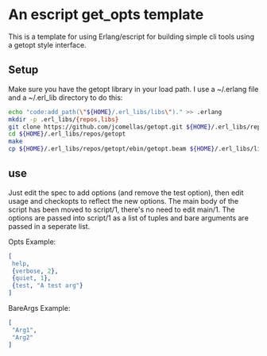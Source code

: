 An escript get_opts template
============================

This is a template for using Erlang/escript for building simple cli tools using
a getopt style interface.

Setup
-----

Make sure you have the getopt library in your load path.  I use a ~/.erlang file
and a ~/.erl_lib directory to do this:

```bash
echo "code:add_path(\"${HOME}/.erl_libs/libs\")." >> .erlang
mkdir -p .erl_libs/{repos,libs}
git clone https://github.com/jcomellas/getopt.git ${HOME}/.erl_libs/repos/getopt
cd ${HOME}/.erl_libs/repos/getopt
make
cp ${HOME}/.erl_libs/repos/getopt/ebin/getopt.beam ${HOME}/.erl_libs/libs/
```

use
---

Just edit the spec to add options (and remove the test option), then edit usage
and checkopts to reflect the new options.  The main body of the script has been
moved to script/1, there's no need to edit main/1.  The options are passed into
script/1 as a list of tuples and bare arguments are passed in a seperate list.

Opts Example:

```erlang
[
 help,
 {verbose, 2},
 {quiet, 1},
 {test, "A test arg"}
]
```

BareArgs Example:

```erlang
[
 "Arg1",
 "Arg2"
]
```